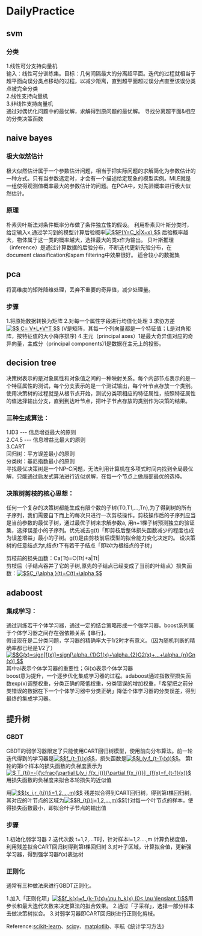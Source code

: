 # DailyPractice
## svm    
### 分类  
1.线性可分支持向量机  
  输入：线性可分训练集。目标：几何间隔最大的分离超平面。迭代的过程就相当于超平面向误分类点移动的过程，以减少距离，直到超平面超过误分点直至该误分类点被完全分类  
2.线性支持向量机  
3.非线性支持向量机  
通过对偶优化问题中的最优解，求解得到原问题的最优解。
寻找分离超平面&相应的分类决策函数

## naive bayes 

### 极大似然估计  
极大似然估计属于一个参数估计问题，相当于把实际问题的求解简化为参数估计的一种方式。只有当参数选定时，才会有一个描述给定现象的模型实例。MLE就是一组使得观测值概率最大的参数估计的问题。在PCA中，对先验概率进行极大似然估计。

### 原理
朴素贝叶斯法对条件概率分布做了条件独立性的假设。
利用朴素贝叶斯分类时，给定输入x,通过学习到的模型计算后验概率<a href="https://www.codecogs.com/eqnedit.php?latex=$$P(Y=C_k|X=x)&space;$$" target="_blank"><img src="https://latex.codecogs.com/gif.latex?$$P(Y=C_k|X=x)&space;$$" title="$$P(Y=C_k|X=x) $$" /></a>
后验概率越大，物体属于这一类的概率越大，选择最大的类x作为输出。
贝叶斯推理（inference）是通过计算数据的后验分布，不断迭代更新先验分布，在document classification和spam filtering中效果很好。
适合较小的数据集

## pca 
将高维度的矩阵降维处理，丢弃不重要的奇异值，减少处理量。  

### 步骤
1.将原始数据转换为矩阵
2.对每一个属性字段进行均值化处理
3.求协方差<a href="https://www.codecogs.com/eqnedit.php?latex=$$&space;C=&space;V*L*V^T&space;$$" target="_blank"><img src="https://latex.codecogs.com/gif.latex?$$&space;C=&space;V*L*V^T&space;$$" title="$$ C= V*L*V^T $$" /></a> (V是矩阵，其每一个列向量都是一个特征值；L是对角矩阵，按特征值的大小降序排序)
4.主元（principal axes）1是最大奇异值对应的奇异向量，主成分（principal components)1是数据在主元上的投影。

## decision tree
决策树表示的是对象属性和对象值之间的一种映射关系。每个内部节点表示的是一个特征属性的测试，每个分支表示的是一个测试输出，每个叶节点存放一个类别。使用决策树的过程就是从根节点开始，测试分类项相应的特征属性，按照特征属性的值选择输出分支，直到到达叶节点，把叶子节点存放的类别作为决策的结果。
### 三种生成算法：  
1.ID3 --- 信息增益最大的原则  
2.C4.5 --- 信息增益比最大的原则  
3.CART  
  回归树：平方误差最小的原则  
  分类树：基尼指数最小的原则    
寻找最优决策树是一个NP-C问题，无法利用计算机在多项式时间内找到全局最优解，只能通过启发式算法进行近似求解，在每一个节点上做局部最优的选择。
 
### 决策树剪枝的核心思想：  

任何一个复杂的决策树都能生成有限个数的子树{T0,T1,...,Tn},为了得到树的所有子序列，我们需要自下而上的每次只进行一次剪枝操作。剪枝操作后的子序列应当是当前参数的最优子树，通过最优子树来求解参数a, 用n+1棵子树预测独立的验证集，选择误差小的子序列。优先减去g(t)「即剪枝后整体损失函数减少的程度也成为误差增益」最小的子树。g(t)是由剪枝前后模型的拟合能力变化决定的。
设决策树的任意结点为t,结点t下有若干子结点「即以t为根结点的子树」

剪枝前的损失函数：Ca(Tt)=C(Tt)+a|Tt|  
剪枝后（子结点吞并了它的子树,原先的子结点已经变成了当前的叶结点）损失函数：<a href="https://www.codecogs.com/eqnedit.php?latex=$$C_{\alpha&space;}(t)=C(t)&plus;\alpha&space;$$" target="_blank"><img src="https://latex.codecogs.com/gif.latex?$$C_{\alpha&space;}(t)=C(t)&plus;\alpha&space;$$" title="$$C_{\alpha }(t)=C(t)+\alpha $$" /></a>

## adaboost
### 集成学习：
通过训练若干个体学习器，通过一定的结合策略形成一个强学习器。boost系列属于个体学习器之间存在强依赖关系【串行】。  
假设现在是二分类问题，学习器的精确率大于1/2时才有意义。（因为随机判断的精确率都已经是1/2了）  
<a href="https://www.codecogs.com/eqnedit.php?latex=$$G(x)=sign[f(x)]=sign[\alpha_{1}G1(x)&plus;\alpha_{2}G2(x)&plus;...&plus;\alpha_{n}Gn(x)]&space;$$" target="_blank"><img src="https://latex.codecogs.com/gif.latex?$$G(x)=sign[f(x)]=sign[\alpha_{1}G1(x)&plus;\alpha_{2}G2(x)&plus;...&plus;\alpha_{n}Gn(x)]&space;$$" title="$$G(x)=sign[f(x)]=sign[\alpha_{1}G1(x)+\alpha_{2}G2(x)+...+\alpha_{n}Gn(x)] $$" /></a>其中ai表示个体学习器的重要性；Gi(x)表示个体学习器  
boost意为提升，一个逐步优化集成学习器的过程。adaboost通过指数型损失函数exp(x)调整权重，分类正确的降低权重，分类错误的增加权重，「希望把之前分类错误的数据在下一个个体学习器中分类正确」降低个体学习器的分类误差，得到最终的集成学习器。  

## 提升树  
### GBDT  
GBDT的弱学习器限定了只能使用CART回归树模型，使用前向分布算法。前一轮迭代得到的学习器是<a href="https://www.codecogs.com/eqnedit.php?latex=$$f_{t-1}(x)$$" target="_blank"><img src="https://latex.codecogs.com/gif.latex?$$f_{t-1}(x)$$" title="$$f_{t-1}(x)$$" /></a>，损失函数是<a href="https://www.codecogs.com/eqnedit.php?latex=$$L(y,f_{t-1}(x))$$" target="_blank"><img src="https://latex.codecogs.com/gif.latex?$$L(y,f_{t-1}(x))$$" title="$$L(y,f_{t-1}(x))$$" /></a>。  第t轮的第i个样本的损失函数的负梯度表示为<a href="https://www.codecogs.com/eqnedit.php?latex=$&space;T_{ti}=-[{\cfrac{\partial&space;L(y_i,f(x_i))}{\partial&space;f(x_i)}}]&space;_{f(x)=f_{t-1}(x)}$" target="_blank"><img src="https://latex.codecogs.com/gif.latex?$&space;T_{ti}=-[{\cfrac{\partial&space;L(y_i,f(x_i))}{\partial&space;f(x_i)}}]&space;_{f(x)=f_{t-1}(x)}$" title="$ T_{ti}=-[{\cfrac{\partial L(y_i,f(x_i))}{\partial f(x_i)}}] _{f(x)=f_{t-1}(x)}$" /></a>  用损失函数的负梯度来拟合本轮损失的近似值

用<a href="https://www.codecogs.com/eqnedit.php?latex=$$(x_i,r_{ti})(i=1,2,...,m)$$" target="_blank"><img src="https://latex.codecogs.com/gif.latex?$$(x_i,r_{ti})(i=1,2,...,m)$$" title="$$(x_i,r_{ti})(i=1,2,...,m)$$" /></a>
残差拟合得到CART回归树，得到第t棵回归树，其对应的叶节点的区域为<a href="https://www.codecogs.com/eqnedit.php?latex=$$R_{tj}(j=1,2,...,m)$$" target="_blank"><img src="https://latex.codecogs.com/gif.latex?$$R_{tj}(j=1,2,...,m)$$" title="$$R_{tj}(j=1,2,...,m)$$" /></a>针对每一个叶节点的样本，使得损失函数最小，即拟合叶子节点的输出值

### 步骤  
1.初始化弱学习器 2.迭代次数 t=1,2,...T时，针对样本i=1,2....,m 计算负梯度值，利用残差拟合CART回归树得到第t棵回归树 3.对叶子区域，计算拟合值，更新强学习器，得到强学习器f(x)表达树  

### 正则化
通常有三种做法来进行GBDT正则化。

1.加入「正则化项」<a href="https://www.codecogs.com/eqnedit.php?latex=$$f_k(x)=f_{k-1}(x)&plus;\nu&space;h_k(x)&space;(0<&space;\nu&space;\leqslant&space;1)$$" target="_blank"><img src="https://latex.codecogs.com/gif.latex?$$f_k(x)=f_{k-1}(x)&plus;\nu&space;h_k(x)&space;(0<&space;\nu&space;\leqslant&space;1)$$" title="$$f_k(x)=f_{k-1}(x)+\nu h_k(x) (0< \nu \leqslant 1)$$" /></a>用步长和最大迭代次数来决定算法的拟合效果。
2.通过「子采样」，选择一部分样本去做决策树拟合。
3.对弱学习器即CART回归树进行正则化剪枝。

Reference:[scikit-learn](http://scikit-learn.org/stable/)、[scipy](https://docs.scipy.org/)、[matplotlib](https://matplotlib.org)、李航《统计学习方法》
